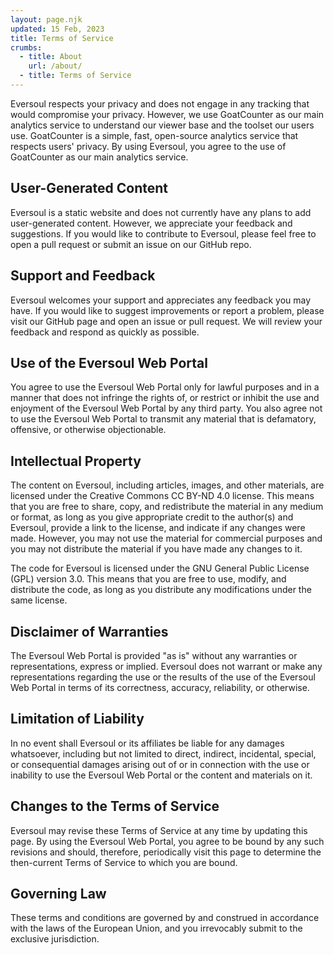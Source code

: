 ```yaml
---
layout: page.njk
updated: 15 Feb, 2023
title: Terms of Service
crumbs:
  - title: About
    url: /about/
  - title: Terms of Service
---
```


Eversoul respects your privacy and does not engage in any tracking that would compromise your privacy. However, we use GoatCounter as our main analytics service to understand our viewer base and the toolset our users use. GoatCounter is a simple, fast, open-source analytics service that respects users' privacy. By using Eversoul, you agree to the use of GoatCounter as our main analytics service.

## User-Generated Content

Eversoul is a static website and does not currently have any plans to add user-generated content. However, we appreciate your feedback and suggestions. If you would like to contribute to Eversoul, please feel free to open a pull request or submit an issue on our GitHub repo.

## Support and Feedback

Eversoul welcomes your support and appreciates any feedback you may have. If you would like to suggest improvements or report a problem, please visit our GitHub page and open an issue or pull request. We will review your feedback and respond as quickly as possible.

## Use of the Eversoul Web Portal

You agree to use the Eversoul Web Portal only for lawful purposes and in a manner that does not infringe the rights of, or restrict or inhibit the use and enjoyment of the Eversoul Web Portal by any third party. You also agree not to use the Eversoul Web Portal to transmit any material that is defamatory, offensive, or otherwise objectionable.

## Intellectual Property

The content on Eversoul, including articles, images, and other materials, are licensed under the Creative Commons CC BY-ND 4.0 license. This means that you are free to share, copy, and redistribute the material in any medium or format, as long as you give appropriate credit to the author(s) and Eversoul, provide a link to the license, and indicate if any changes were made. However, you may not use the material for commercial purposes and you may not distribute the material if you have made any changes to it.

The code for Eversoul is licensed under the GNU General Public License (GPL) version 3.0. This means that you are free to use, modify, and distribute the code, as long as you distribute any modifications under the same license.

## Disclaimer of Warranties

The Eversoul Web Portal is provided "as is" without any warranties or representations, express or implied. Eversoul does not warrant or make any representations regarding the use or the results of the use of the Eversoul Web Portal in terms of its correctness, accuracy, reliability, or otherwise.

## Limitation of Liability

In no event shall Eversoul or its affiliates be liable for any damages whatsoever, including but not limited to direct, indirect, incidental, special, or consequential damages arising out of or in connection with the use or inability to use the Eversoul Web Portal or the content and materials on it.

## Changes to the Terms of Service

Eversoul may revise these Terms of Service at any time by updating this page. By using the Eversoul Web Portal, you agree to be bound by any such revisions and should, therefore, periodically visit this page to determine the then-current Terms of Service to which you are bound.

## Governing Law

These terms and conditions are governed by and construed in accordance with the laws of the European Union, and you irrevocably submit to the exclusive jurisdiction.
